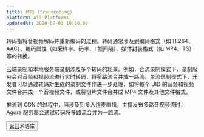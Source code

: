 ```yaml
---
title: 转码 (transcoding)
platform: All Platforms
updatedAt: 2020-07-03 18:36:08
---
```

转码指将音视频解码并重新编码的过程。转码通常涉及到编码格式（如 H.264、AAC）、编码属性（如采样率、码率、I 帧间隔）、媒体封装格式（如 MP4、TS）等的转换。

云端录制和本地服务端录制涉及多个转码的场景。例如，合流录制模式下，录制服务会对音频和视频流进行实时转码，将多路流合并成一路流。单流录制模式下，开发者可以通过转码对生成的录制文件作进一步处理，如将每个 UID 的音频和视频文件合并成一个音视频文件，或将切片文件合并成 MP4 文件及其他文件格式。

推流到 CDN 的过程中，当涉及到多人连麦直播，主播发布多路音视频流时，Agora 服务器会通过转码将多路流合并为一路流。

<a href="./terms"><button>返回术语库</button></a>